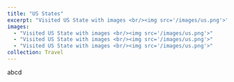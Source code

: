 ```yaml
---
title: "US States"
excerpt: "Visited US State with images <br/><img src='/images/us.png'>"
images:
  - "Visited US State with images <br/><img src='/images/us.png'>"
  - "Visited US State with images <br/><img src='/images/us.png'>"
  - "Visited US State with images <br/><img src='/images/us.png'>"
collection: Travel
---
```

abcd
